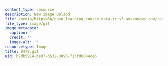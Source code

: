 ```yaml
---
content_type: resource
description: New image Uplaod
file: /media/https%3A/open-learning-course-data-rc.s3.amazonaws.com/res-21g-01-kana-spring-2010/b7db5914be07d6323096715fd0844ce6_0479.gif
file_type: image/gif
image_metadata:
  caption: ''
  credit: ''
  image-alt: ''
resourcetype: Image
title: 0479.gif
uid: b7db5914-be07-d632-3096-715fd0844ce6
---
```

